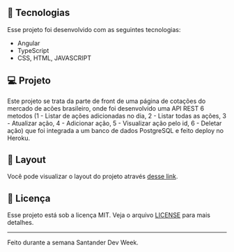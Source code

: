 
## 🚀 Tecnologias

Esse projeto foi desenvolvido com as seguintes tecnologias:

- Angular
- TypeScript
- CSS, HTML, JAVASCRIPT


## 💻 Projeto

Este projeto se trata da parte de front de uma página de cotações do mercado de acões brasileiro, onde foi desenvolvido uma API REST 6 metodos (1 - Listar de ações adicionadas no dia, 2 - Listar todas as ações, 3 - Atualizar ação, 4 - Adicionar ação, 5 - Visualizar ação pelo id, 6 - Deletar ação) que foi integrada a um banco de dados PostgreSQL e feito deploy no Heroku.
 

## 🔖 Layout

Você pode visualizar o layout do projeto através [desse link]().

## :memo: Licença

Esse projeto está sob a licença MIT. Veja o arquivo [LICENSE]() para mais detalhes.

---

Feito durante a semana Santander Dev Week. 
